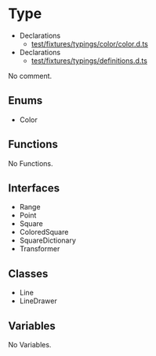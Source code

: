 # Type

* Declarations
  * [test/fixtures/typings/color/color.d.ts](/test/fixtures/typings/color/color.d.ts#L1)
* Declarations
  * [test/fixtures/typings/definitions.d.ts](/test/fixtures/typings/definitions.d.ts#L5)

No comment.

## Enums

* Color

## Functions

No Functions.

## Interfaces

* Range
* Point
* Square
* ColoredSquare
* SquareDictionary
* Transformer

## Classes

* Line
* LineDrawer

## Variables

No Variables.
